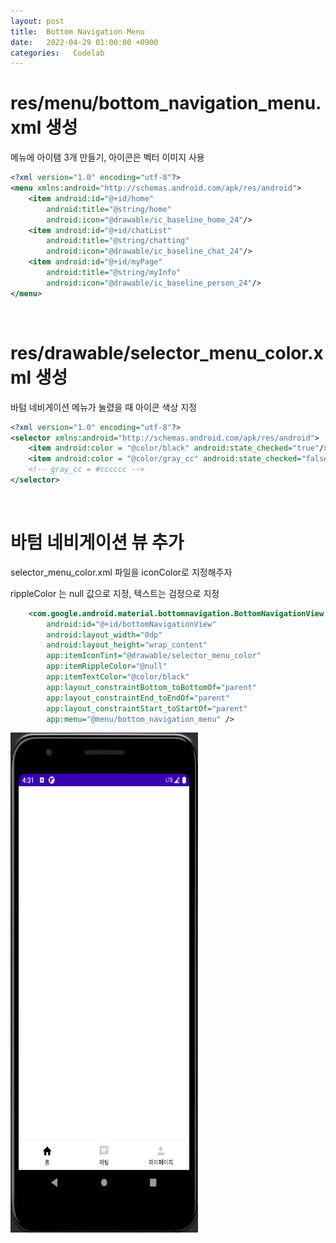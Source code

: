 ```yaml
---
layout: post
title:  Bottom Navigation Menu
date:   2022-04-29 01:00:00 +0900
categories:   Codelab
---
```


# res/menu/bottom_navigation_menu.xml 생성

메뉴에 아이탬 3개 만들기, 아이콘은 벡터 이미지 사용

```xml
<?xml version="1.0" encoding="utf-8"?>
<menu xmlns:android="http://schemas.android.com/apk/res/android">
    <item android:id="@+id/home"
        android:title="@string/home"
        android:icon="@drawable/ic_baseline_home_24"/>
    <item android:id="@+id/chatList"
        android:title="@string/chatting"
        android:icon="@drawable/ic_baseline_chat_24"/>
    <item android:id="@+id/myPage"
        android:title="@string/myInfo"
        android:icon="@drawable/ic_baseline_person_24"/>
</menu>
```

<br>

# res/drawable/selector_menu_color.xml 생성

바텀 네비게이션 메뉴가 눌렸을 때 아이콘 색상 지정

```xml
<?xml version="1.0" encoding="utf-8"?>
<selector xmlns:android="http://schemas.android.com/apk/res/android">
    <item android:color = "@color/black" android:state_checked="true"/>
    <item android:color = "@color/gray_cc" android:state_checked="false"/>
    <!-- gray_cc = #cccccc -->
</selector>
```

<BR>

# 바텀 네비게이션 뷰 추가

selector_menu_color.xml 파일을 iconColor로 지정해주자

rippleColor 는 null 값으로 지정, 텍스트는 검정으로 지정

```xml
    <com.google.android.material.bottomnavigation.BottomNavigationView
        android:id="@+id/bottomNavigationView"
        android:layout_width="0dp"
        android:layout_height="wrap_content"
        app:itemIconTint="@drawable/selector_menu_color"
        app:itemRippleColor="@null"
        app:itemTextColor="@color/black"
        app:layout_constraintBottom_toBottomOf="parent"
        app:layout_constraintEnd_toEndOf="parent"
        app:layout_constraintStart_toStartOf="parent"
        app:menu="@menu/bottom_navigation_menu" />
```

<img src="/public/img/bottomNavagationImg.png"  width="300" height="800">